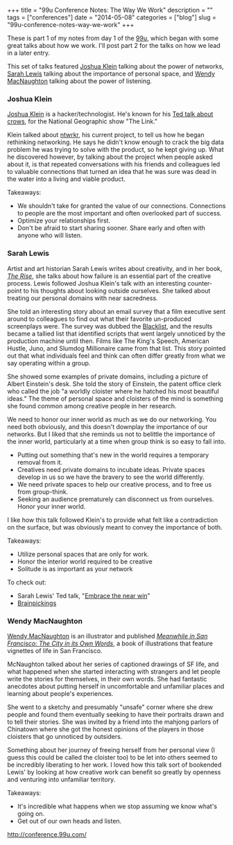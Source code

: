 +++
title = "99u Conference Notes: The Way We Work"
description = ""
tags = ["conferences"]
date = "2014-05-08"
categories = ["blog"]
slug = "99u-conference-notes-way-we-work"
+++



<p>These is part 1 of my notes from day 1 of the <a href="http://conference.99u.com/">99u</a>, which began with some great talks about how we work. I'll post part 2 for the talks on how we lead in a later entry.</p>

<p>This set of talks featured <a href="#joshuaklein">Joshua Klein</a> talking about the power of networks, <a href="#sarahlewis">Sarah Lewis</a> talking about the importance of personal space, and <a href="#wendymacnaughton">Wendy MacNaughton</a> talking about the power of listening.</p>

<h3 id="joshuaklein">Joshua Klein</h3>
<p><a href="http://josh.is/" title="he Nation">Joshua Klein</a> is a hacker/technologist. He's known for his <a href="http://www.ted.com/talks/joshua_klein_on_the_intelligence_of_crows" title="The Link.">Ted talk about crows</a>, for the National Geographic show "The Link."</p>
<p>Klein talked about <a href="http://www.ntwrkr.co/">ntwrkr</a>, his current project, to tell us how he began rethinking networking. He says he didn't know enough to crack the big data problem he was trying to solve with the product, so he kept giving up. What he discovered however, by talking about the project when people asked about it, is that repeated conversations with his friends and colleagues led to valuable connections that turned an idea that he was sure was dead in the water into a living and viable product.</p>
<p>Takeaways:</p>
<ul>
<li>We shouldn't take for granted the value of our connections. Connections to people are the most important and often overlooked part of success.</li>
<li>Optimize your relationships first.</li>
<li>Don't be afraid to start sharing sooner. Share early and often with anyone who will listen.</li>
</ul>

<h3 id="sarahlewis">Sarah Lewis</h3>
<p>Artist and art historian Sarah Lewis writes about creativity, and in her book, <em><a href="http://www.amazon.com/The-Rise-Creativity-Failure-Mastery/dp/1451629230">The Rise</a></em>, she talks about how failure is an essential part of the creative process. Lewis followed Joshua Klein's talk with an interesting counter-point to his thoughts about looking outside ourselves. She talked about treating our personal domains with near sacredness.</p>
<p>She told an interesting story about an email survey that a film executive sent around to colleagues to find out what their favorite un-produced screenplays were. The survey was dubbed the <a href="http://en.wikipedia.org/wiki/The_Black_List_(survey">Blacklist</a>, and the results became a tallied list that identified scripts that went largely unnoticed by the production machine until then. Films like The King's Speech, American Hustle, Juno, and Slumdog Millionaire came from that list. This story pointed out that what individuals feel and think can often differ greatly from what we say operating within a group.</p>
<p>She showed some examples of private domains, including a picture of Albert Einstein's desk. She told the story of Einstein, the patent office clerk who called the job "a worldly cloister where he hatched his most beautiful ideas." The theme of personal space and cloisters of the mind is something she found common among creative people in her research.</p>
<p>We need to honor our inner world as much as we do our networking. You need both obviously, and this doesn't downplay the importance of our networks. But I liked that she reminds us not to belittle the importance of the inner world, particularly at a time when group think is so easy to fall into.</p>
<ul>
<li>Putting out something that's new in the world requires a temporary removal from it.</li>
<li>Creatives need private domains to incubate ideas. Private spaces develop in us so we have the bravery to see the world differently.</li>
<li>We need private spaces to help our creative process, and to free us from group-think.</li>
<li>Seeking an audience prematurely can disconnect us from ourselves. Honor your inner world.</li>
</ul>
<p>I like how this talk followed Klein's to provide what felt like a contradiction on the surface, but was obviously meant to convey the importance of both.</p>
<p>Takeaways:</p>
<ul>
<li>Utilize personal spaces that are only for work.</li>
<li>Honor the interior world required to be creative</li>
<li>Solitude is as important as your network</li>
</ul>
<p>To check out:</p>
<ul>
<li>Sarah Lewis' Ted talk, "<a href="http://www.ted.com/talks/sarah_lewis_embrace_the_near_win">Embrace the near win</a>"</li>
<li><a href="http://www.brainpickings.org/">Brainpickings</a></li>
</ul>

<h3 id="wendymacnaughton">Wendy MacNaughton</h3>
<p><a href="http://wendymacnaughton.com/" title="http://www.amazon.com/Meanwhile-San-Francisco-City-Words/dp/1452113890">Wendy MacNaughton</a> is an illustrator and published <em><a href="http://www.amazon.com/Meanwhile-San-Francisco-City-Words/dp/1452113890">Meanwhile in San Francisco: The City in its Own Words</a></em>, a book of illustrations that feature vignettes of life in San Francisco.</p>
<p>McNaughton talked about her series of captioned drawings of SF life, and what happened when she started interacting with strangers and let people write the stories for themselves, in their own words. She had fantastic anecdotes about putting herself in uncomfortable and unfamiliar places and learning about people's experiences.</p>
<p>She went to a sketchy and presumably "unsafe" corner where she drew people and found them eventually seeking to have their portraits drawn and to tell their stories. She was invited by a friend into the mahjong parlors of Chinatown where she got the honest opinions of the players in those cloisters that go unnoticed by outsiders.</p>
<p>Something about her journey of freeing herself from her personal view (I guess this could be called the cloister too) to be let into others seemed to be incredibly liberating to her work. I loved how this talk sort of bookended Lewis' by looking at how creative work can benefit so greatly by openness and venturing into unfamiliar territory.</em></p>
<p>Takeaways:</p>
<ul>
<li>It's incredible what happens when we stop assuming we know what's going on.</li>
<li>Get out of our own heads and listen.</li>
</ul>    
  <a href="http://conference.99u.com/">http://conference.99u.com/</a>
